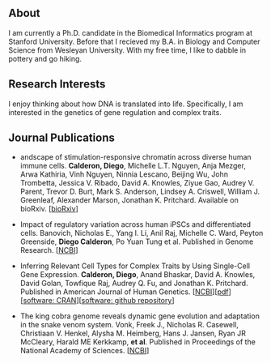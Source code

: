 ## About

I am currently a Ph.D. candidate in the Biomedical Informatics program at Stanford University. Before that I recieved my B.A. in Biology and Computer Science from Wesleyan University. With my free time, I like to dabble in pottery and go hiking.

## Research Interests

I enjoy thinking about how DNA is translated into life. Specifically, I am interested in the genetics of gene regulation and complex traits.

## Journal Publications

+ andscape of stimulation-responsive chromatin across diverse human immune cells. **Calderon, Diego**, Michelle L.T. Nguyen, Anja Mezger, Arwa Kathiria, Vinh Nguyen, Ninnia Lescano, Beijing Wu, John Trombetta, Jessica V. Ribado, David A. Knowles, Ziyue Gao, Audrey V. Parent, Trevor D. Burt, Mark S. Anderson, Lindsey A. Criswell, William J. Greenleaf, Alexander Marson, Jonathan K. Pritchard. Available on bioRxiv. [[bioRxiv](https://www.biorxiv.org/content/early/2018/09/05/409722)]

+ Impact of regulatory variation across human iPSCs and differentiated cells. Banovich, Nicholas E., Yang I. Li, Anil Raj, Michelle C. Ward, Peyton Greenside, **Diego Calderon**, Po Yuan Tung et al. Published in Genome Research. [[NCBI](https://www.ncbi.nlm.nih.gov/pubmed/29208628)]


+ Inferring Relevant Cell Types for Complex Traits by Using Single-Cell Gene Expression. **Calderon, Diego**, Anand Bhaskar, David A. Knowles, David Golan, Towfique Raj, Audrey Q. Fu, and Jonathan K. Pritchard. Published in American Journal of Human Genetics. [[NCBI](https://www.ncbi.nlm.nih.gov/pubmed/29106824)][[pdf](1-s2.0-S0002929717303786-main.pdf)][[software: CRAN](https://cran.r-project.org/package=rolypoly)][[software: github repository](https://github.com/dcalderon/rolypoly)]

+ The king cobra genome reveals dynamic gene evolution and adaptation in the snake venom system. Vonk, Freek J., Nicholas R. Casewell, Christiaan V. Henkel, Alysha M. Heimberg, Hans J. Jansen, Ryan JR McCleary, Harald ME Kerkkamp, **et al**. Published in Proceedings of the National Academy of Sciences. [[NCBI](https://www.ncbi.nlm.nih.gov/pubmed/24297900)]
